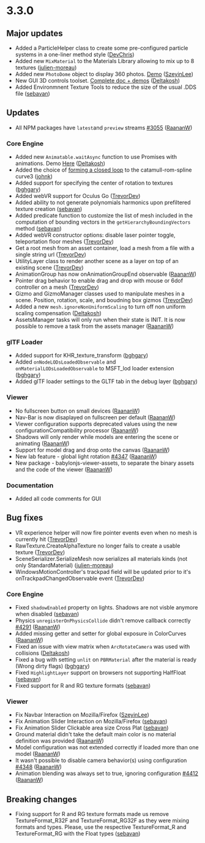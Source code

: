 # 3.3.0

## Major updates

- Added a ParticleHelper class to create some pre-configured particle systems in a one-liner method style ([DevChris](https://github.com/yovanoc))
- Added new `MixMaterial` to the Materials Library allowing to mix up to 8 textures ([julien-moreau](https://github.com/julien-moreau))
- Added new `PhotoDome` object to display 360 photos. [Demo](https://www.babylonjs-playground.com/#14KRGG#0) ([SzeyinLee](https://github.com/SzeyinLee))
- New GUI 3D controls toolset. [Complete doc + demos](http://doc.babylonjs.com/how_to/gui3d) ([Deltakosh](https://github.com/deltakosh))
- Added Environmnent Texture Tools to reduce the size of the usual .DDS file ([sebavan](http://www.github.com/sebavan))

## Updates

- All NPM packages have `latest`and `preview` streams [#3055](https://github.com/BabylonJS/Babylon.js/issues/3055) ([RaananW](https://github.com/RaananW))

### Core Engine

- Added new `Animatable.waitAsync` function to use Promises with animations. Demo [Here](https://www.babylonjs-playground.com/#HZBCXR) ([Deltakosh](https://github.com/deltakosh))
- Added the choice of [forming a closed loop](http://doc.babylonjs.com/how_to/how_to_use_curve3#catmull-rom-spline) to the catamull-rom-spline curve3 ([johnk](https://github.com/babylonjsguide))
- Added support for specifying the center of rotation to textures ([bghgary](http://www.github.com/bghgary))
- Added webVR support for Oculus Go ([TrevorDev](https://github.com/TrevorDev))
- Added ability to not generate polynomials harmonics upon prefiltered texture creation ([sebavan](http://www.github.com/sebavan))
- Added predicate function to customize the list of mesh included in the computation of bounding vectors in the ```getHierarchyBoundingVectors``` method ([sebavan](http://www.github.com/sebavan))
- Added webVR constructor options: disable laser pointer toggle, teleportation floor meshes ([TrevorDev](https://github.com/TrevorDev))
- Get a root mesh from an asset container, load a mesh from a file with a single string url ([TrevorDev](https://github.com/TrevorDev))
- UtilityLayer class to render another scene as a layer on top of an existing scene ([TrevorDev](https://github.com/TrevorDev))
- AnimationGroup has now onAnimationGroupEnd observable ([RaananW](https://github.com/RaananW))
- Pointer drag behavior to enable drag and drop with mouse or 6dof controller on a mesh ([TrevorDev](https://github.com/TrevorDev))
- Gizmo and GizmoManager classes used to manipulate meshes in a scene. Position, rotation, scale, and boudning box gizmos ([TrevorDev](https://github.com/TrevorDev))
- Added a new `mesh.ignoreNonUniformScaling` to turn off non uniform scaling compensation ([Deltakosh](https://github.com/deltakosh))
- AssetsManager tasks will only run when their state is INIT. It is now possible to remove a task from the assets manager ([RaananW](https://github.com/RaananW))

### glTF Loader

- Added support for KHR_texture_transform ([bghgary](http://www.github.com/bghgary))
- Added `onNodeLODsLoadedObservable` and `onMaterialLODsLoadedObservable` to MSFT_lod loader extension ([bghgary](http://www.github.com/bghgary))
- Added glTF loader settings to the GLTF tab in the debug layer ([bghgary](http://www.github.com/bghgary))

### Viewer

- No fullscreen button on small devices ([RaananW](https://github.com/RaananW))
- Nav-Bar is now disaplayed on fullscreen per default ([RaananW](https://github.com/RaananW))
- Viewer configuration supports deprecated values using the new configurationCompatibility processor  ([RaananW](https://github.com/RaananW))
- Shadows will only render while models are entering the scene or animating ([RaananW](https://github.com/RaananW))
- Support for model drag and drop onto the canvas ([RaananW](https://github.com/RaananW))
- New lab feature - global light rotation [#4347](https://github.com/BabylonJS/Babylon.js/issues/4347) ([RaananW](https://github.com/RaananW))
- New package - babylonjs-viewer-assets, to separate the binary assets and the code of the viewer ([RaananW](https://github.com/RaananW))

### Documentation

- Added all code comments for GUI

## Bug fixes

- VR experience helper will now fire pointer events even when no mesh is currently hit ([TrevorDev](https://github.com/TrevorDev))
- RawTexture.CreateAlphaTexture no longer fails to create a usable texture ([TrevorDev](https://github.com/TrevorDev))
- SceneSerializer.SerializeMesh now serializes all materials kinds (not only StandardMaterial) ([julien-moreau](https://github.com/julien-moreau))
- WindowsMotionController's trackpad field will be updated prior to it's onTrackpadChangedObservable event ([TrevorDev](https://github.com/TrevorDev))

### Core Engine

- Fixed ```shadowEnabled``` property on lights. Shadows are not visble anymore when disabled ([sebavan](http://www.github.com/sebavan))
- Physics `unregisterOnPhysicsCollide` didn't remove callback correctly [#4291](https://github.com/BabylonJS/Babylon.js/issues/4291) ([RaananW](https://github.com/RaananW))
- Added missing getter and setter for global exposure in ColorCurves ([RaananW](https://github.com/RaananW))
- Fixed an issue with view matrix when `ArcRotateCamera` was used with collisions ([Deltakosh](https://github.com/deltakosh))
- Fixed a bug with setting `unlit` on `PBRMaterial` after the material is ready (Wrong dirty flags) ([bghgary](http://www.github.com/bghgary))
- Fixed `HighlightLayer` support on browsers not supporting HalfFloat ([sebavan](http://www.github.com/sebavan))
- Fixed support for R and RG texture formats ([sebavan](http://www.github.com/sebavan))

### Viewer

- Fix Navbar Interaction on Mozilla/Firefox ([SzeyinLee](https://github.com/SzeyinLee))
- Fix Animation Slider Interaction on Mozilla/Firefox ([sebavan](http://www.github.com/sebavan))
- Fix Animation Slider Clickable area size Cross Plat ([sebavan](http://www.github.com/sebavan))
- Ground material didn't take the default main color is no material definition was provided ([RaananW](https://github.com/RaananW))
- Model configuration was not extended correctly if loaded more than one model ([RaananW](https://github.com/RaananW))
- It wasn't possible to disable camera behavior(s) using configuration  [#4348](https://github.com/BabylonJS/Babylon.js/issues/4348) ([RaananW](https://github.com/RaananW))
- Animation blending was always set to true, ignoring configuration [#4412](https://github.com/BabylonJS/Babylon.js/issues/4412) ([RaananW](https://github.com/RaananW))

## Breaking changes

- Fixing support for R and RG texture formats made us remove TextureFormat_R32F and TextureFormat_RG32F as they were mixing formats and types. Please, use the respective TextureFormat_R and TextureFormat_RG with the Float types ([sebavan](http://www.github.com/sebavan))
